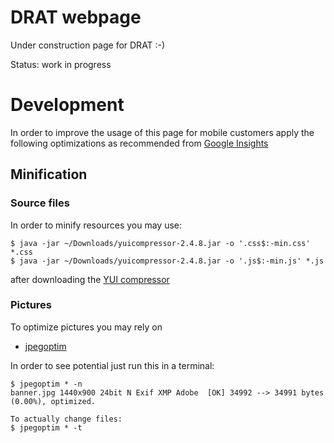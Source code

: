 # DRAT webpage

Under construction page for DRAT :-)

Status: work in progress

# Development

In order to improve the usage of this page for mobile customers apply the following optimizations as recommended from [Google Insights](https://developers.google.com/speed/pagespeed/insights/)

## Minification

### Source files

In order to minify resources you may use:
```
$ java -jar ~/Downloads/yuicompressor-2.4.8.jar -o '.css$:-min.css' *.css
$ java -jar ~/Downloads/yuicompressor-2.4.8.jar -o '.js$:-min.js' *.js
```
after downloading the [YUI compressor](https://yui.github.io/yuicompressor/)

### Pictures

To optimize pictures you may rely on
* [jpegoptim](http://freecode.com/projects/jpegoptim/)

In order to see potential just run this in a terminal:
```
$ jpegoptim * -n
banner.jpg 1440x900 24bit N Exif XMP Adobe  [OK] 34992 --> 34991 bytes (0.00%), optimized.

To actually change files:
$ jpegoptim * -t
```

